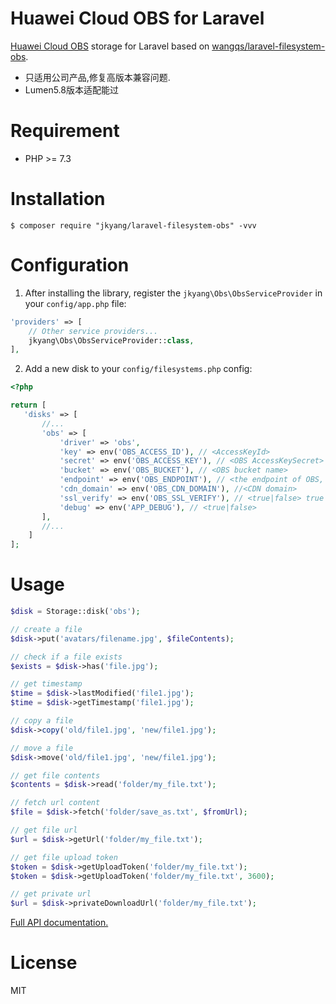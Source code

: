 # Huawei Cloud OBS for Laravel

[Huawei Cloud OBS](https://www.huaweicloud.com/product/obs.html) storage for Laravel based on [wangqs/laravel-filesystem-obs](https://github.com/wqsacy/laravel-filesystem-obs). 

- 只适用公司产品,修复高版本兼容问题.
- Lumen5.8版本适配能过
# Requirement
- PHP >= 7.3

# Installation

```shell
$ composer require "jkyang/laravel-filesystem-obs" -vvv
```

# Configuration

1. After installing the library, register the `jkyang\Obs\ObsServiceProvider` in your `config/app.php` file:

  ```php
  'providers' => [
      // Other service providers...
      jkyang\Obs\ObsServiceProvider::class,
  ],
  ```

2. Add a new disk to your `config/filesystems.php` config:
 ```php
 <?php

 return [
    'disks' => [
        //...
        'obs' => [
            'driver' => 'obs',
            'key' => env('OBS_ACCESS_ID'), // <AccessKeyId>
            'secret' => env('OBS_ACCESS_KEY'), // <OBS AccessKeySecret>
            'bucket' => env('OBS_BUCKET'), // <OBS bucket name>
            'endpoint' => env('OBS_ENDPOINT'), // <the endpoint of OBS, E.g: (https:// or http://).obs.cn-east-2.myhuaweicloud.com | custom domain, E.g:img.abc.com> 
            'cdn_domain' => env('OBS_CDN_DOMAIN'), //<CDN domain>
            'ssl_verify' => env('OBS_SSL_VERIFY'), // <true|false> true to use 'https://' and false to use 'http://'. default is false,
            'debug' => env('APP_DEBUG'), // <true|false>
        ],
        //...
     ]
 ];
 ```

# Usage

```php
$disk = Storage::disk('obs');

// create a file
$disk->put('avatars/filename.jpg', $fileContents);

// check if a file exists
$exists = $disk->has('file.jpg');

// get timestamp
$time = $disk->lastModified('file1.jpg');
$time = $disk->getTimestamp('file1.jpg');

// copy a file
$disk->copy('old/file1.jpg', 'new/file1.jpg');

// move a file
$disk->move('old/file1.jpg', 'new/file1.jpg');

// get file contents
$contents = $disk->read('folder/my_file.txt');

// fetch url content
$file = $disk->fetch('folder/save_as.txt', $fromUrl);

// get file url
$url = $disk->getUrl('folder/my_file.txt');

// get file upload token
$token = $disk->getUploadToken('folder/my_file.txt');
$token = $disk->getUploadToken('folder/my_file.txt', 3600);

// get private url
$url = $disk->privateDownloadUrl('folder/my_file.txt');
```

[Full API documentation.](http://flysystem.thephpleague.com/api/)

# License

MIT